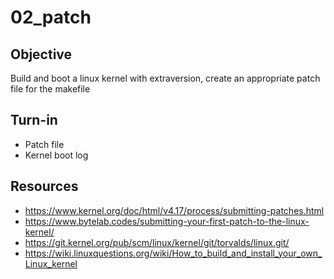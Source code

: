 # 02_patch

## Objective

Build and boot a linux kernel with extraversion, create an appropriate patch file for the makefile

## Turn-in 

- Patch file
- Kernel boot log

## Resources

- https://www.kernel.org/doc/html/v4.17/process/submitting-patches.html
- https://www.bytelab.codes/submitting-your-first-patch-to-the-linux-kernel/
- https://git.kernel.org/pub/scm/linux/kernel/git/torvalds/linux.git/
- https://wiki.linuxquestions.org/wiki/How_to_build_and_install_your_own_Linux_kernel
